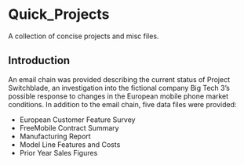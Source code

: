 # Quick_Projects
A collection of concise projects and misc files.

## Introduction
An email chain was provided describing the current status of Project Switchblade, an investigation into the fictional company Big Tech 3’s possible response to changes in the European mobile phone market conditions.  In addition to the email chain, five data files were provided:
*	European Customer Feature Survey
*	FreeMobile Contract Summary
*	Manufacturing Report
*	Model Line Features and Costs
*	Prior Year Sales Figures
